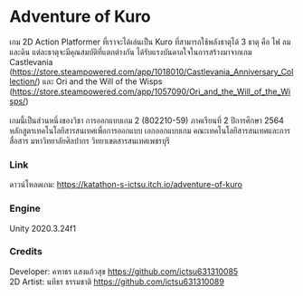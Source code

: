 # Adventure of Kuro
เกม 2D Action Platformer ที่เราจะได้เล่นเป็น Kuro ที่สามารถใช้พลังธาตุได้ 3 ธาตุ คือ ไฟ ลม และดิน แต่ละธาตุจะมีคุณสมบัติที่แตกต่างกัน ได้รับแรงบันดาลใจในการสร้างมาจากเกม Castlevania (https://store.steampowered.com/app/1018010/Castlevania_Anniversary_Collection/) และ Ori and the Will of the Wisps (https://store.steampowered.com/app/1057090/Ori_and_the_Will_of_the_Wisps/) \
\
เกมนี้เป็นส่วนหนึ่งของวิชา การออกแบบเกม 2 (802210-59) ภาคเรียนที่ 2 ปีการศึกษา 2564 หลักสูตรเทคโนโลยีสารสนเทศเพื่อการออกแบบ เอกออกแบบเกม คณะเทคโนโลยีสารสนเทศและการสื่อสาร มหาวิทยาลัยศิลปากร วิทยาเขตสารสนเทศเพชรบุรี

### Link
ดาวน์โหลดเกม: https://katathon-s-ictsu.itch.io/adventure-of-kuro

### Engine
Unity 2020.3.24f1

### Credits
Developer: คฑาธร แสงแก้วสุข https://github.com/ictsu631310085 \
2D Artist: นทีธร ธรรมชาติ https://github.com/ictsu631310089
